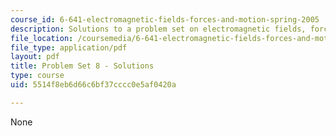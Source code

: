 ```yaml
---
course_id: 6-641-electromagnetic-fields-forces-and-motion-spring-2005
description: Solutions to a problem set on electromagnetic fields, forces, and motion.
file_location: /coursemedia/6-641-electromagnetic-fields-forces-and-motion-spring-2005/5514f8eb6d66c6bf37cccc0e5af0420a_05_ps08_sol.pdf
file_type: application/pdf
layout: pdf
title: Problem Set 8 - Solutions
type: course
uid: 5514f8eb6d66c6bf37cccc0e5af0420a

---
```

None